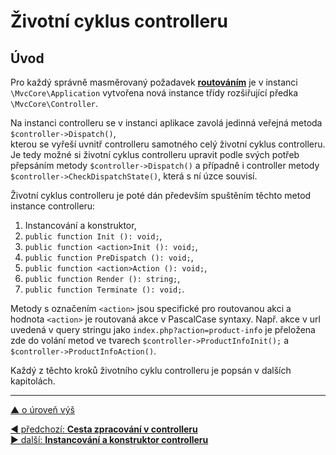 # Životní cyklus controlleru

## Úvod

Pro každý správně masměrovaný požadavek [**routováním**](../application/request-routing.md) je v instanci `\MvcCore\Application` vytvořena nová instance třídy rozšiřující předka `\MvcCore\Controller`.

Na instanci controlleru se v instanci aplikace zavolá jedinná veřejná metoda `$controller->Dispatch()`,  
kterou se vyřeší uvnitř controlleru samotného celý životní cyklus controlleru. Je tedy možné 
si životní cyklus controlleru upravit podle svých potřeb přepsáním metody `$controller->Dispatch()` 
a případně i controller metody `$controller->CheckDispatchState()`, která s ní úzce souvisí.

Životní cyklus controlleru je poté dán především spuštěním těchto metod instance controlleru:
1. Instancování a konstruktor,
2. `public function Init (): void;`,
3. `public function <action>Init (): void;`,
4. `public function PreDispatch (): void;`,
5. `public function <action>Action (): void;`,
6. `public function Render (): string;`,
7. `public function Terminate (): void;`.

Metody s označením `<action>` jsou specifické pro routovanou akci a hodnota
`<action>` je routovaná akce v PascalCase syntaxy. Např. akce v url uvedená 
v query stringu jako `index.php?action=product-info` je přeložena zde 
do volání metod ve tvarech `$controller->ProductInfoInit();` a `$controller->ProductInfoAction()`.

Každý z těchto kroků životního cyklu controlleru je popsán v dalších kapitolách.

---

[▲ o úroveň výš](../README.md)

<div class="prev-next">

[◀ předchozí: **Cesta zpracování v controlleru**](./README.md)  
[▶ další: **Instancování a konstruktor controlleru**](./instancing-and-constructor.md)  

</div>